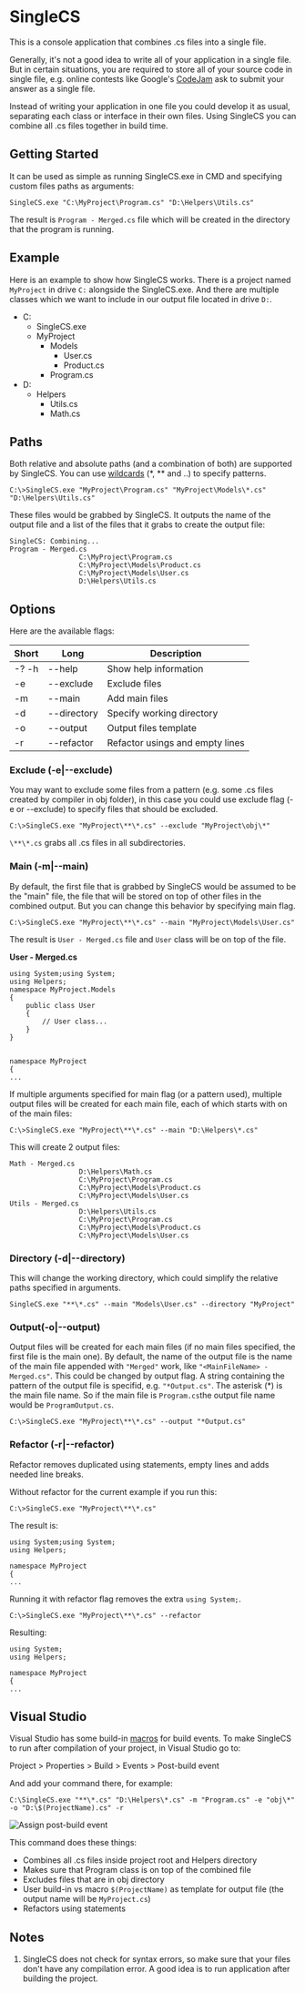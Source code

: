 # SingleCS
This is a console application that combines .cs files into a single file.

Generally, it's not a good idea to write all of your application in a single file. But in certain situations, you are required to store all of your source code in single file, e.g. online contests like Google's [CodeJam](https://codingcompetitions.withgoogle.com/codejam/) ask to submit your answer as a single file.

Instead of writing your application in one file you could develop it as usual, separating each class or interface in their own files. Using SingleCS you can combine all .cs files together in build time.

## Getting Started
It can be used as simple as running SingleCS.exe in CMD and specifying custom files paths as arguments:

```
SingleCS.exe "C:\MyProject\Program.cs" "D:\Helpers\Utils.cs"
```

The result is `Program - Merged.cs` file which will be created in the directory that the program is running.

## Example
Here is an example to show how SingleCS works. There is a project named `MyProject` in drive `C:` alongside the SingleCS.exe. And there are multiple classes which we want to include in our output file located in drive `D:`.
* C:
    * SingleCS.exe
    * MyProject
        * Models
            * User.cs
            * Product.cs
        * Program.cs
* D:
    * Helpers
        * Utils.cs
        * Math.cs

## Paths
Both relative and absolute paths (and a combination of both) are supported by SingleCS. You can use [wildcards](https://docs.microsoft.com/en-us/dotnet/api/microsoft.extensions.filesystemglobbing.matcher?view=dotnet-plat-ext-6.0) (*, ** and ..) to specify patterns.

```
C:\>SingleCS.exe "MyProject\Program.cs" "MyProject\Models\*.cs" "D:\Helpers\Utils.cs"
```

These files would be grabbed by SingleCS. It outputs the name of the output file and a list of the files that it grabs to create the output file:

```
SingleCS: Combining...
Program - Merged.cs
                 C:\MyProject\Program.cs
                 C:\MyProject\Models\Product.cs
                 C:\MyProject\Models\User.cs
                 D:\Helpers\Utils.cs
```
## Options
Here are the available flags:

| Short         | Long          | Description   |
| ------------- | ------------- | ------------- |
| -? -h         | --help        | Show help information|
| -e            | --exclude     | Exclude files |
| -m            | --main        | Add main files|
| -d            | --directory   | Specify working directory|
| -o            | --output      | Output files template|
| -r            | --refactor    | Refactor usings and empty lines|

### Exclude (-e|--exclude)
You may want to exclude some files from a pattern (e.g. some .cs files created by compiler in obj folder), in this case you could use exclude flag (-e or --exclude) to specify files that should be excluded.

```
C:\>SingleCS.exe "MyProject\**\*.cs" --exclude "MyProject\obj\*"
```
`\**\*.cs` grabs all .cs files in all subdirectories.

### Main (-m|--main)
By default, the first file that is grabbed by SingleCS would be assumed to be the "main" file, the file that will be stored on top of other files in the combined output. But you can change this behavior by specifying main flag.

```
C:\>SingleCS.exe "MyProject\**\*.cs" --main "MyProject\Models\User.cs"
```
The result is `User - Merged.cs` file and `User` class will be on top of the file.

**User - Merged.cs**
```
using System;using System;
using Helpers;
namespace MyProject.Models
{
    public class User
    {
        // User class...            
    }
}


namespace MyProject
{
...
```
If multiple arguments specified for main flag (or a pattern used), multiple output files will be created for each main file, each of which starts with on of the main files:

```
C:\>SingleCS.exe "MyProject\**\*.cs" --main "D:\Helpers\*.cs"
```
This will create 2 output files:

```
Math - Merged.cs
                 D:\Helpers\Math.cs
                 C:\MyProject\Program.cs
                 C:\MyProject\Models\Product.cs
                 C:\MyProject\Models\User.cs
Utils - Merged.cs
                 D:\Helpers\Utils.cs
                 C:\MyProject\Program.cs
                 C:\MyProject\Models\Product.cs
                 C:\MyProject\Models\User.cs
```

### Directory (-d|--directory)
This will change the working directory, which could simplify the relative paths specified in arguments.
```
SingleCS.exe "**\*.cs" --main "Models\User.cs" --directory "MyProject"
```

### Output(-o|--output)
Output files will be created for each main files (if no main files specified, the first file is the main one). By default, the name of the output file is the name of the main file appended with `"Merged"` work, like `"<MainFileName> - Merged.cs"`. This could be changed by output flag. A string containing the pattern of the output file is specifid, e.g. `"*Output.cs"`. The asterisk (*) is the main file name. So if the main file is `Program.cs`the output file name would be `ProgramOutput.cs`.

```
C:\>SingleCS.exe "MyProject\**\*.cs" --output "*Output.cs"
```

### Refactor (-r|--refactor)
Refactor removes duplicated using statements, empty lines and adds needed line breaks.

Without refactor for the current example if you run this:
```
C:\>SingleCS.exe "MyProject\**\*.cs"
```
The result is:
```
using System;using System;
using Helpers;

namespace MyProject
{
...
```
Running it with refactor flag removes the extra `using System;`.

```
C:\>SingleCS.exe "MyProject\**\*.cs" --refactor
```
Resulting:
```
using System;
using Helpers;

namespace MyProject
{
...
```

## Visual Studio
Visual Studio has some build-in [macros](https://docs.microsoft.com/en-us/visualstudio/ide/reference/pre-build-event-post-build-event-command-line-dialog-box?view=vs-2022#macros) for build events. To make SingleCS to run after compilation of your project, in Visual Studio go to:

Project > Properties > Build > Events > Post-build event

And add your command there, for example:
```
C:\SingleCS.exe "**\*.cs" "D:\Helpers\*.cs" -m "Program.cs" -e "obj\*" -o "D:\$(ProjectName).cs" -r
```
![Assign post-build event](PostBuildEvent.png "Post-Build Event")

This command does these things:
* Combines all .cs files inside project root and Helpers directory
* Makes sure that Program class is on top of the combined file
* Excludes files that are in obj directory
* User build-in vs macro `$(ProjectName)` as template for output file (the output name will be `MyProject.cs`)
* Refactors using statements

## Notes
1. SingleCS does not check for syntax errors, so make sure that your files don't have any compilation error. A good idea is to run application after building the project.
